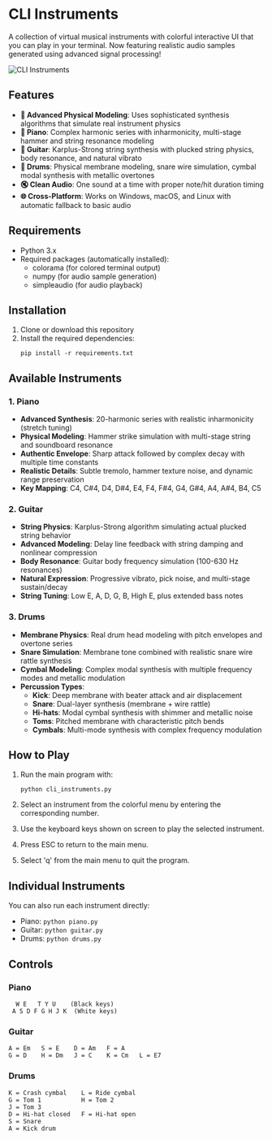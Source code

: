 # CLI Instruments

A collection of virtual musical instruments with colorful interactive UI that you can play in your terminal. Now featuring realistic audio samples generated using advanced signal processing!

![CLI Instruments](https://i.imgur.com/example.png)

## Features

- **🎵 Advanced Physical Modeling**: Uses sophisticated synthesis algorithms that simulate real instrument physics
- **🎹 Piano**: Complex harmonic series with inharmonicity, multi-stage hammer and string resonance modeling
- **🎸 Guitar**: Karplus-Strong string synthesis with plucked string physics, body resonance, and natural vibrato
- **🥁 Drums**: Physical membrane modeling, snare wire simulation, cymbal modal synthesis with metallic overtones
- **🔇 Clean Audio**: One sound at a time with proper note/hit duration timing
- **🌐 Cross-Platform**: Works on Windows, macOS, and Linux with automatic fallback to basic audio

## Requirements

- Python 3.x
- Required packages (automatically installed):
  - colorama (for colored terminal output)
  - numpy (for audio sample generation)
  - simpleaudio (for audio playback)

## Installation

1. Clone or download this repository
2. Install the required dependencies:
   ```
   pip install -r requirements.txt
   ```

## Available Instruments

### 1. Piano
- **Advanced Synthesis**: 20-harmonic series with realistic inharmonicity (stretch tuning)
- **Physical Modeling**: Hammer strike simulation with multi-stage string and soundboard resonance
- **Authentic Envelope**: Sharp attack followed by complex decay with multiple time constants
- **Realistic Details**: Subtle tremolo, hammer texture noise, and dynamic range preservation
- **Key Mapping**: C4, C#4, D4, D#4, E4, F4, F#4, G4, G#4, A4, A#4, B4, C5

### 2. Guitar
- **String Physics**: Karplus-Strong algorithm simulating actual plucked string behavior
- **Advanced Modeling**: Delay line feedback with string damping and nonlinear compression
- **Body Resonance**: Guitar body frequency simulation (100-630 Hz resonances)
- **Natural Expression**: Progressive vibrato, pick noise, and multi-stage sustain/decay
- **String Tuning**: Low E, A, D, G, B, High E, plus extended bass notes

### 3. Drums
- **Membrane Physics**: Real drum head modeling with pitch envelopes and overtone series
- **Snare Simulation**: Membrane tone combined with realistic snare wire rattle synthesis
- **Cymbal Modeling**: Complex modal synthesis with multiple frequency modes and metallic modulation
- **Percussion Types**: 
  - **Kick**: Deep membrane with beater attack and air displacement
  - **Snare**: Dual-layer synthesis (membrane + wire rattle)
  - **Hi-hats**: Modal cymbal synthesis with shimmer and metallic noise
  - **Toms**: Pitched membrane with characteristic pitch bends
  - **Cymbals**: Multi-mode synthesis with complex frequency modulation

## How to Play

1. Run the main program with:
   ```
   python cli_instruments.py
   ```

2. Select an instrument from the colorful menu by entering the corresponding number.

3. Use the keyboard keys shown on screen to play the selected instrument.

4. Press ESC to return to the main menu.

5. Select 'q' from the main menu to quit the program.

## Individual Instruments

You can also run each instrument directly:

- Piano: `python piano.py`
- Guitar: `python guitar.py`
- Drums: `python drums.py`

## Controls

### Piano
```
  W E   T Y U    (Black keys)
 A S D F G H J K  (White keys)
```

### Guitar
```
A = Em   S = E    D = Am   F = A
G = D    H = Dm   J = C    K = Cm   L = E7
```

### Drums
```
K = Crash cymbal    L = Ride cymbal
G = Tom 1           H = Tom 2
J = Tom 3
D = Hi-hat closed   F = Hi-hat open
S = Snare
A = Kick drum
``` 